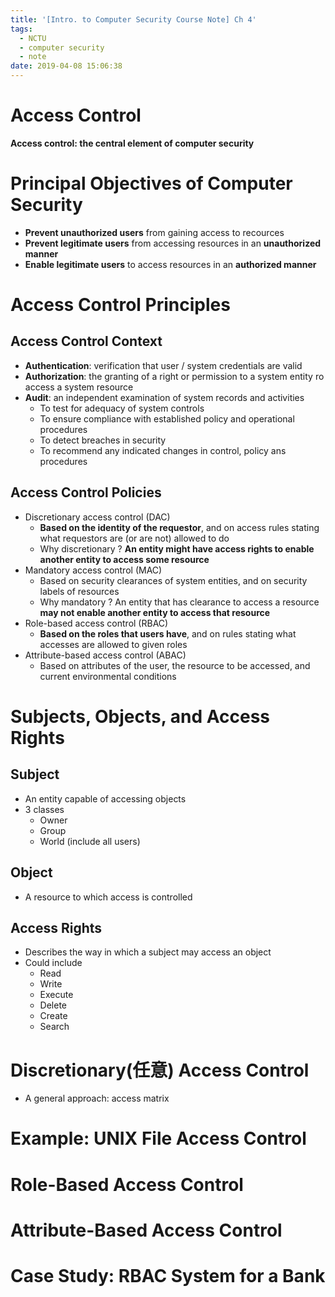 ```yaml
---
title: '[Intro. to Computer Security Course Note] Ch 4'
tags:
  - NCTU
  - computer security
  - note
date: 2019-04-08 15:06:38
---
```


# Access Control

__Access control: the central element of computer security__

# Principal Objectives of Computer Security

- __Prevent unauthorized users__ from gaining access to recources
- __Prevent legitimate users__ from accessing resources in an __unauthorized manner__
- __Enable legitimate users__ to access resources in an __authorized manner__

# Access Control Principles

## Access Control Context

- __Authentication__: verification that user / system credentials are valid
- __Authorization__: the granting of a right or permission to a system entity ro access a system resource
- __Audit__: an independent examination of system records and activities
    - To test for adequacy of system controls
    - To ensure compliance with established policy and operational procedures
    - To detect breaches in security
    - To recommend any indicated changes in control, policy ans procedures

## Access Control Policies

- Discretionary access control (DAC)
    - __Based on the identity of the requestor__, and on access rules stating what requestors are (or are not) allowed to do
    - Why discretionary ? __An entity might have access rights to enable another entity to access some resource__
- Mandatory access control (MAC)
    - Based on security clearances of system entities, and on security labels of resources
    - Why mandatory ? An entity that has clearance to access a resource __may not enable another entity to access that resource__
- Role-based access control (RBAC)
    - __Based on the roles that users have__, and on rules stating what accesses are allowed to given roles
- Attribute-based access control (ABAC)
    - Based on attributes of the user, the resource to be accessed, and current environmental conditions

# Subjects, Objects, and Access Rights

## Subject

- An entity capable of accessing objects
- 3 classes
    - Owner
    - Group
    - World (include all users)

## Object

- A resource to which access is controlled

## Access Rights

- Describes the way in which a subject may access an object
- Could include
    - Read
    - Write
    - Execute
    - Delete
    - Create
    - Search

# Discretionary(任意) Access Control

- A general approach: access matrix

# Example: UNIX File Access Control

# Role-Based Access Control

# Attribute-Based Access Control

# Case Study: RBAC System for a Bank



